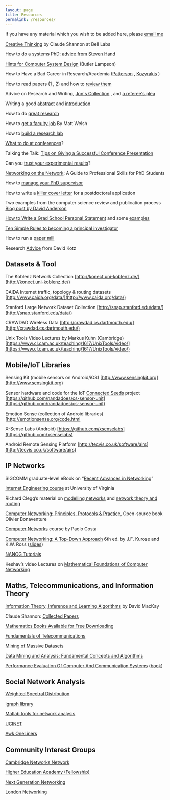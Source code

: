 ```yaml
---
layout: page
title: Resources
permalink: /resources/
---
```


If you have any material which you wish to be added here, please [email me](mailto:h.haddadi@imperial.ac.uk)

[Creative Thinking](http://www1.ece.neu.edu/~naderi/Claude%20Shannon.html) by Claude Shannon at Bell Labs

How to do a systems PhD: [advice from Steven Hand](http://www.cl.cam.ac.uk/research/srg/netos/eurosys11dw/keynote/StevenHand.pdf)

[Hints for Computer System Design](http://research.microsoft.com/en-us/um/people/blampson/33-Hints/WebPage.html) (Butler Lampson)

How to Have a Bad Career in Research/Academia ([Patterson](http://www.cs.berkeley.edu/%7Epattrsn/talks/BadCareer.pdf) , [Kozyrakis](http://csl.stanford.edu/%7Echristos/publications/BadCareer.pdf) )

How to read papers ([1](http://www.cs.columbia.edu/%7Ehgs/netbib/efficientReading.pdf) , [2](http://blizzard.cs.uwaterloo.ca/keshav/home/Papers/data/07/paper-reading.pdf)) and how to [review them](http://www.icir.org/mallman/pubs/All08a/All08a.pdf)

Advice on Research and Writing, [Jon's Collection](http://www.cl.cam.ac.uk/%7Ejac22/advice.html) , and [a referee's plea](http://www.icir.org/mallman/plea.txt)

Writing a good [abstract](https://users.ece.cmu.edu/%7Ekoopman/essays/abstract.html) and [introduction](http://www.cs.columbia.edu/%7Ehgs/etc/intro-style.html)

How to do [great research](http://greatresearch.org/)

How to [get a faculty job](http://matt-welsh.blogspot.co.uk/2012/12/how-to-get-faculty-job-part-1.html) By  Matt Welsh

How to [build a research lab](https://www.cifar.ca/cifarnews/2018/08/01/how-to-build-a-research-lab) 

[What to do at conferences](http://homes.cs.washington.edu/%7Emernst/advice/conference-attendance.html)?

Talking the Talk: [Tips on Giving a Successful Conference Presentation](http://www.apa.org/science/about/psa/2010/04/presentation.aspx)

Can you [trust your experimental results](http://evaluate.inf.usi.ch/sites/default/files/EvaluateCollaboratoryTR1.pdf)?

[Networking on the Network](http://vlsicad.ucsd.edu/Research/Advice/network.html): A Guide to Professional Skills for PhD Students

How to [manage your PhD supervisor](https://www.timeshighereducation.com/blog/how-manage-your-phd-supervisor)

How to write a [killer cover letter](https://www.asbmb.org/asbmbtoday/asbmbtoday_article.aspx?id=48927) for a postdoctoral application

Two examples from the computer science review and publication process [Blog post by David Anderson](https://da-data.blogspot.co.uk/2013/01/two-examples-from-computer-science.html)

[How to Write a Grad School Personal Statement](http://www.pl-enthusiast.net/2022/10/03/how-to-write-a-grad-school-personal-statement/) and some [examples](https://cs-sop.org/) 

[Ten Simple Rules to becoming a principal investigator](https://journals.plos.org/ploscompbiol/article?id=10.1371/journal.pcbi.1007448)

How to run a [paper mill](https://haddadi.github.io/papers/how-to-run-a-paper-mill.pdf)

Research [Advice](https://www.cs.dartmouth.edu/~dfk/advice/index.html) from David Kotz 

## Datasets & Tool

The Koblenz Network Collection [http://konect.uni-koblenz.de/](http://konect.uni-koblenz.de/)

CAIDA Internet traffic, topology & routing datasets [http://www.caida.org/data/](http://www.caida.org/data/)

Stanford Large Network Dataset Collection [http://snap.stanford.edu/data/](http://snap.stanford.edu/data/)

CRAWDAD Wireless Data [http://crawdad.cs.dartmouth.edu/](http://crawdad.cs.dartmouth.edu/)

Unix Tools Video Lectures by Markus Kuhn (Cambridge) [https://www.cl.cam.ac.uk/teaching/1617/UnixTools/video/](https://www.cl.cam.ac.uk/teaching/1617/UnixTools/video/)

## Mobile/IoT Libraries

Sensing Kit (mobile sensors on Android/iOS) [http://www.sensingkit.org](http://www.sensingkit.org)

Sensor hardware and code for the IoT [Connected Seeds](http://www.connectedseeds.org/) project [https://github.com/nandadoes/cs-sensor-unit](https://github.com/nandadoes/cs-sensor-unit)

Emotion Sense (collection of Android libraries) [http://emotionsense.org/code.html

X-Sense Labs (Android) [https://github.com/xsenselabs](https://github.com/xsenselabs)

Android Remote Sensing Platform [http://tecvis.co.uk/software/airs](http://tecvis.co.uk/software/airs)

## IP Networks

SIGCOMM graduate-level eBook on “[Recent Advances in Networking](http://www.sigcomm.org/content/ebook)”

[Internet Engineering course](http://www.cs.virginia.edu/%7Ecs458/) at University of Virginia

Richard Clegg’s material on [modelling networks](http://www.richardclegg.org/modelling_networks) and [network theory and routing](http://www.richardclegg.org/networks_II)

[Computer Networking: Principles, Protocols & Practic](http://cnp3bis.info.ucl.ac.be/)e, Open-source book Olivier Bonaventure

[Computer Networks](http://www.doc.ic.ac.uk/%7Ecosta/courses_cn.html) course by Paolo Costa

[Computer Networking: A Top-Down Approach](http://www.awl.com/kurose-ross) 6th ed. by J.F. Kurose and K.W. Ross ([slides](http://www-net.cs.umass.edu/kurose-ross-ppt-6e/))

[NANOG Tutorials](http://www.nanog.org/resources/tutorials/)

Keshav’s video Lectures on [Mathematical Foundations of Computer Networking](http://blizzard.cs.uwaterloo.ca/keshav/home/Papers/data/12/book.htm)

## Maths, Telecommunications, and Information Theory

[Information Theory, Inference and Learning Algorithms](http://www.inference.phy.cam.ac.uk/mackay/itila/) by David MacKay

Claude Shannon: [Collected Papers](http://www2.research.att.com/%7Enjas/doc/shannon.html)

[Mathematics Books Available for Free Downloading](http://www.math.upenn.edu/%7Ewilf/)

[Fundamentals of Telecommunications](http://www.ie.itcr.ac.cr/acotoc/Maestria_en_Computacion/Sistemas_de_Comunicacion_II/Material/Biblio5.pdf)

[Mining of Massive Datasets](http://infolab.stanford.edu/%7Eullman/mmds.html)

[Data Mining and Analysis: Fundamental Concepts and Algorithms](http://www.dataminingbook.info/)

[Performance Evaluation Of Computer And Communication Systems](http://perfeval.epfl.ch/) ([book](http://moodle.epfl.ch/file.php/228/perf2011.pdf))

## Social Network Analysis

[Weighted Spectral Distribution](http://www.cl.cam.ac.uk/research/srg/netos/masts/wsd.html)

[igraph library](http://igraph.sourceforge.net/)

[Matlab tools for network analysis](http://strategic.mit.edu/downloads.php?page=matlab_networks)

[UCINET  
](http://www.analytictech.com/ucinet/)

[Awk OneLiners](http://www.eecs.qmul.ac.uk/%7Ehamed/misc/awk1line.txt)

## Community Interest Groups

[Cambridge Networks Network](http://www.cnn.group.cam.ac.uk/)

[Higher Education Academy (Fellowship)  
](https://www.heacademy.ac.uk/)

[Next Generation Networking](http://coseners.net/)

[London Networking](http://www.london-networking.org/)
